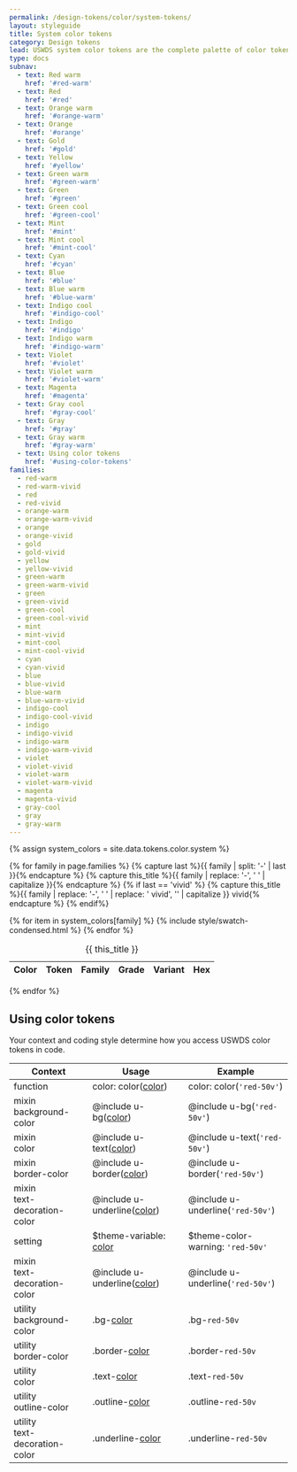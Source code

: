 ```yaml
---
permalink: /design-tokens/color/system-tokens/
layout: styleguide
title: System color tokens
category: Design tokens
lead: USWDS system color tokens are the complete palette of color tokens from which any project can build a theme palette.
type: docs
subnav:
  - text: Red warm
    href: '#red-warm'
  - text: Red
    href: '#red'
  - text: Orange warm
    href: '#orange-warm'
  - text: Orange
    href: '#orange'
  - text: Gold
    href: '#gold'
  - text: Yellow
    href: '#yellow'
  - text: Green warm
    href: '#green-warm'
  - text: Green
    href: '#green'
  - text: Green cool
    href: '#green-cool'
  - text: Mint
    href: '#mint'
  - text: Mint cool
    href: '#mint-cool'
  - text: Cyan
    href: '#cyan'
  - text: Blue
    href: '#blue'
  - text: Blue warm
    href: '#blue-warm'
  - text: Indigo cool
    href: '#indigo-cool'
  - text: Indigo
    href: '#indigo'
  - text: Indigo warm
    href: '#indigo-warm'
  - text: Violet
    href: '#violet'
  - text: Violet warm
    href: '#violet-warm'
  - text: Magenta
    href: '#magenta'
  - text: Gray cool
    href: '#gray-cool'
  - text: Gray
    href: '#gray'
  - text: Gray warm
    href: '#gray-warm'
  - text: Using color tokens
    href: '#using-color-tokens'
families:
  - red-warm
  - red-warm-vivid
  - red
  - red-vivid
  - orange-warm
  - orange-warm-vivid
  - orange
  - orange-vivid
  - gold
  - gold-vivid
  - yellow
  - yellow-vivid
  - green-warm
  - green-warm-vivid
  - green
  - green-vivid
  - green-cool
  - green-cool-vivid
  - mint
  - mint-vivid
  - mint-cool
  - mint-cool-vivid
  - cyan
  - cyan-vivid
  - blue
  - blue-vivid
  - blue-warm
  - blue-warm-vivid
  - indigo-cool
  - indigo-cool-vivid
  - indigo
  - indigo-vivid
  - indigo-warm
  - indigo-warm-vivid
  - violet
  - violet-vivid
  - violet-warm
  - violet-warm-vivid
  - magenta
  - magenta-vivid
  - gray-cool
  - gray
  - gray-warm
---
```


{% assign system_colors = site.data.tokens.color.system %}

<div class="padding-top-1 tablet:padding-top-3 maxw-tablet-lg">

  {% for family in page.families %}
    {% capture last %}{{ family | split: '-' | last }}{% endcapture %}
    {% capture this_title %}{{ family | replace: '-', ' ' | capitalize }}{% endcapture %}
    {% if last == 'vivid' %}
      {% capture this_title %}{{ family | replace: '-', ' ' | replace: ' vivid', '' | capitalize }}<span class="text-normal"> vivid</span>{% endcapture %}
    {% endif%}
    <div class="site-table-wrapper">
      <table class="usa-table-borderless site-table-responsive">
        <caption class="site-caption-swatches" id="{{ family }}">{{ this_title }}</caption>
        <thead>
          <tr>
            <th scope="col">Color</th>
            <th scope="col">Token</th>
            <th scope="col">Family</th>
            <th scope="col">Grade</th>
            <th scope="col">Variant</th>
            <th scope="col" class="text-right">Hex</th>
          </tr>
        </thead>
        <tbody class="font-mono-2xs">
          {% for item in system_colors[family] %}
            {% include style/swatch-condensed.html %}
          {% endfor %}
        </tbody>
      </table>
    </div>
  {% endfor %}
</div>

## Using color tokens
Your context and coding style determine how you access USWDS color tokens in code.

<div class="site-table-wrapper">
  <table class="usa-table-borderless site-table-responsive">
    <thead>
      <tr>
        <th scope="col">Context</th>
        <th scope="col">Usage</th>
        <th scope="col">Example</th>
      </tr>
    </thead>
    <tbody class="font-mono-2xs">
      <tr>
        <td scope="row" data-title="Context">
          <span class="text-bold font-sans-3">function</span>
        </td>
        <td data-title="Usage">
          <span>
            color: color(<a href="{{ site.baseurl }}/design-tokens/color/state-tokens/" class="token">color</a>)
          </span>
        </td>
        <td data-title="Example">
          <span>
            color: color(<code>'red-50v'</code>)
          </span>
        </td>
      </tr>
      <tr>
        <td scope="row" data-title="Context">
          <span class="font-sans-3">
            <span class="text-bold">mixin</span><br/>
            <span>background-color</span>
          </span>
        </td>
        <td data-title="Usage">
          <span>
            @include u-bg(<a href="{{ site.baseurl }}/design-tokens/color/state-tokens/" class="token">color</a>)
          </span>
        </td>
        <td data-title="Example">
          <span>
            @include u-bg(<code>'red-50v'</code>)<br/>
          </span>
        </td>
      </tr>
      <tr>
        <td scope="row" data-title="Context">
          <span class="font-sans-3">
            <span class="text-bold">mixin</span><br/>
            <span>color</span>
          </span>
        </td>
        <td data-title="Usage">
          <span>
            @include u-text(<a href="{{ site.baseurl }}/design-tokens/color/state-tokens/" class="token">color</a>)<br/>
          </span>
        </td>
        <td data-title="Example">
          <span>
            @include u-text(<code>'red-50v'</code>)<br/>
          </span>
        </td>
      </tr>
      <tr>
        <td scope="row" data-title="Context">
          <span class="font-sans-3">
            <span class="text-bold">mixin</span><br/>
            <span>border-color</span>
          </span>
        </td>
        <td data-title="Usage">
          <span>
            @include u-border(<a href="{{ site.baseurl }}/design-tokens/color/state-tokens/" class="token">color</a>)
          </span>
        </td>
        <td data-title="Example">
          <span>
            @include u-border(<code>'red-50v'</code>)<br/>
          </span>
        </td>
      </tr>
      <tr>
        <td scope="row" data-title="Context">
          <span class="font-sans-3">
            <span class="text-bold">mixin</span><br/>
            <span>text-decoration-color</span>
          </span>
        </td>
        <td data-title="Usage">
          <span>
            @include u-underline(<a href="{{ site.baseurl }}/design-tokens/color/state-tokens/" class="token">color</a>)
          </span>
        </td>
        <td data-title="Example">
          <span>
            @include u-underline(<code>'red-50v'</code>)<br/>
          </span>
        </td>
      </tr>
      <tr>
        <td scope="row" data-title="Context">
          <span>
            <span class="text-bold font-sans-3">setting</span><br/>
          </span>
        </td>
        <td data-title="Usage">
          <span>
            $theme-variable: <a href="{{ site.baseurl }}/design-tokens/color/state-tokens/" class="token">color</a>
          </span>
        </td>
        <td data-title="Example">
          <span>
            $theme-color-warning: <code>'red-50v'</code>
          </span>
        </td>
      </tr>
      <tr>
        <td scope="row" data-title="Context">
          <span class="font-sans-3">
            <span class="text-bold">mixin</span><br/>
            <span>text-decoration-color</span>
          </span>
        </td>
        <td data-title="Usage">
          <span>
            @include u-underline(<a href="{{ site.baseurl }}/design-tokens/color/state-tokens/" class="token">color</a>)
          </span>
        </td>
        <td data-title="Example">
          <span>
            @include u-underline(<code>'red-50v'</code>)<br/>
          </span>
        </td>
      </tr>
      <tr>
        <td scope="row" data-title="Context">
          <span class="font-sans-3">
            <span class="text-bold">utility</span><br/>
            <span>background-color</span>
          </span>
        </td>
        <td data-title="Usage">
          <span>
            .bg-<a href="{{ site.baseurl }}/design-tokens/color/state-tokens/" class="token">color</a>
          </span>
        </td>
        <td data-title="Example">
          <span>
            .bg-<code>red-50v</code>
          </span>
        </td>
      </tr>
      <tr>
        <td scope="row" data-title="Context">
          <span class="font-sans-3">
            <span class="text-bold">utility</span><br/>
            <span>border-color</span>
          </span>
        </td>
        <td data-title="Usage">
          <span>
            .border-<a href="{{ site.baseurl }}/design-tokens/color/state-tokens/" class="token">color</a>
          </span>
        </td>
        <td data-title="Example">
          <span>
            .border-<code>red-50v</code>
          </span>
        </td>
      </tr>
      <tr>
        <td scope="row" data-title="Context">
          <span class="font-sans-3">
            <span class="text-bold">utility</span><br/>
            <span>color</span>
          </span>
        </td>
        <td data-title="Usage">
          <span>
            .text-<a href="{{ site.baseurl }}/design-tokens/color/state-tokens/" class="token">color</a>
          </span>
        </td>
        <td data-title="Example">
          <span>
            .text-<code>red-50v</code>
          </span>
        </td>
      </tr>
      <tr>
        <td scope="row" data-title="Context">
          <span class="font-sans-3">
            <span class="text-bold">utility</span><br/>
            <span>outline-color</span>
          </span>
        </td>
        <td data-title="Usage">
          <span>
            .outline-<a href="{{ site.baseurl }}/design-tokens/color/state-tokens/" class="token">color</a>
          </span>
        </td>
        <td data-title="Example">
          <span>
            .outline-<code>red-50v</code>
          </span>
        </td>
      </tr>
      <tr>
        <td scope="row" data-title="Context">
          <span class="font-sans-3">
            <span class="text-bold">utility</span><br/>
            <span>text-decoration-color</span>
          </span>
        </td>
        <td data-title="Usage">
          <span>
            .underline-<a href="{{ site.baseurl }}/design-tokens/color/state-tokens/" class="token">color</a>
          </span>
        </td>
        <td data-title="Example">
          <span>
            .underline-<code>red-50v</code>
          </span>
        </td>
      </tr>
    </tbody>
  </table>
</div>
